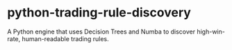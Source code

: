 # python-trading-rule-discovery
A Python engine that uses Decision Trees and Numba to discover high-win-rate, human-readable trading rules.
